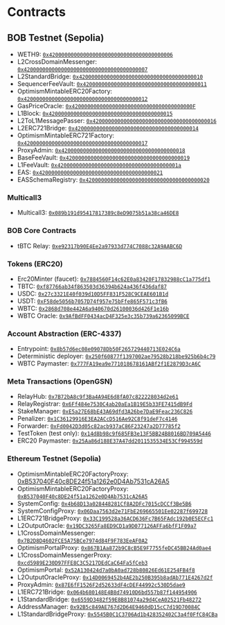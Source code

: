 # Contracts

## BOB Testnet (Sepolia)

- WETH9: [`0x4200000000000000000000000000000000000006`](https://testnet-explorer.gobob.xyz/address/0x4200000000000000000000000000000000000006)
- L2CrossDomainMessenger: [`0x4200000000000000000000000000000000000007`](https://testnet-explorer.gobob.xyz/address/0x4200000000000000000000000000000000000007)
- L2StandardBridge: [`0x4200000000000000000000000000000000000010`](https://testnet-explorer.gobob.xyz/address/0x4200000000000000000000000000000000000010)
- SequencerFeeVault: [`0x4200000000000000000000000000000000000011`](https://testnet-explorer.gobob.xyz/address/0x4200000000000000000000000000000000000011)
- OptimismMintableERC20Factory: [`0x4200000000000000000000000000000000000012`](https://testnet-explorer.gobob.xyz/address/0x4200000000000000000000000000000000000012)
- GasPriceOracle: [`0x420000000000000000000000000000000000000F`](https://testnet-explorer.gobob.xyz/address/0x420000000000000000000000000000000000000F)
- L1Block: [`0x4200000000000000000000000000000000000015`](https://testnet-explorer.gobob.xyz/address/0x4200000000000000000000000000000000000015)
- L2ToL1MessagePasser: [`0x4200000000000000000000000000000000000016`](https://testnet-explorer.gobob.xyz/address/0x4200000000000000000000000000000000000016)
- L2ERC721Bridge: [`0x4200000000000000000000000000000000000014`](https://testnet-explorer.gobob.xyz/address/0x4200000000000000000000000000000000000014)
- OptimismMintableERC721Factory: [`0x4200000000000000000000000000000000000017`](https://testnet-explorer.gobob.xyz/address/0x4200000000000000000000000000000000000017)
- ProxyAdmin: [`0x4200000000000000000000000000000000000018`](https://testnet-explorer.gobob.xyz/address/0x4200000000000000000000000000000000000018)
- BaseFeeVault: [`0x4200000000000000000000000000000000000019`](https://testnet-explorer.gobob.xyz/address/0x4200000000000000000000000000000000000019)
- L1FeeVault: [`0x420000000000000000000000000000000000001a`](https://testnet-explorer.gobob.xyz/address/0x420000000000000000000000000000000000001a)
- EAS: [`0x4200000000000000000000000000000000000021`](https://testnet-explorer.gobob.xyz/address/0x4200000000000000000000000000000000000021)
- EASSchemaRegistry: [`0x4200000000000000000000000000000000000020`](https://testnet-explorer.gobob.xyz/address/0x4200000000000000000000000000000000000020)

### Multicall3

- Multicall3: [`0x089b191d95417817389c8eD9075b51a38ca46DE8`](https://testnet-explorer.gobob.xyz/address/0x089b191d95417817389c8eD9075b51a38ca46DE8)

### BOB Core Contracts

- tBTC Relay: [`0xe92317b90E4Ee2a97933d774C7088c32A9AABC6D`](https://testnet-explorer.gobob.xyz/address/0xe92317b90E4Ee2a97933d774C7088c32A9AABC6D)

### Tokens (ERC20)

- Erc20Minter (faucet): [`0x7884560F14c62E0a83420F17832988cC1a775df1`](https://testnet-explorer.gobob.xyz/address/0x7884560F14c62E0a83420F17832988cC1a775df1)
- TBTC: [`0xf87766ab34f863503d36394b624a436f436daf87`](https://testnet-explorer.gobob.xyz/address/0xf87766ab34f863503d36394b624a436f436daf87)
- USDC: [`0x27c3321E40f039d10D5FF831F528C9CEAE601B1d`](https://testnet-explorer.gobob.xyz/address/0x27c3321E40f039d10D5FF831F528C9CEAE601B1d)
- USDT: [`0xF58de5056b7057D74f957e75bFfe865F571c3fB6`](https://testnet-explorer.gobob.xyz/address/0xF58de5056b7057D74f957e75bFfe865F571c3fB6)
- WBTC: [`0x2868d708e442A6a940670d26100036d426F1e16b`](https://testnet-explorer.gobob.xyz/address/0x2868d708e442A6a940670d26100036d426F1e16b)
- WBTC Oracle: [`0x9AfBdFF0434acD4F325e3c35b739a62365099BCE`](https://testnet-explorer.gobob.xyz/address/0x9AfBdFF0434acD4F325e3c35b739a62365099BCE)

### Account Abstraction (ERC-4337)

- Entrypoint: [`0x8b57d6ec08e09078Db50F265729440713E024C6a`](https://testnet-explorer.gobob.xyz/address/0x8b57d6ec08e09078Db50F265729440713E024C6a)
- Deterministic deployer: [`0x250f60877f1397002ae79528b218be925b6b4c79`](https://testnet-explorer.gobob.xyz/address/0x250f60877f1397002ae79528b218be925b6b4c79)
- WBTC Paymaster: [`0x777FA19ea9e771018678161ABf2f1E2879D3cA6C`](https://testnet-explorer.gobob.xyz/address/0x777FA19ea9e771018678161ABf2f1E2879D3cA6C)

### Meta Transactions (OpenGSN)

- RelayHub: [`0x7B72bA8c9f3Ba4A94E6d8fA07c822228034d2e61`](https://testnet-explorer.gobob.xyz/address/0x7B72bA8c9f3Ba4A94E6d8fA07c822228034d2e61)
- RelayRegistrar: [`0x6Ff484e7530C4ab20aEa1B19E5b33FE7415dB9Fd`](https://testnet-explorer.gobob.xyz/address/0x6Ff484e7530C4ab20aEa1B19E5b33FE7415dB9Fd)
- StakeManager: [`0xE5a27E68bE43A69dfd3A26be7DaE9Feac236C826`](https://testnet-explorer.gobob.xyz/address/0xE5a27E68bE43A69dfd3A26be7DaE9Feac236C826)
- Penalizer: [`0x1C36129916E3EA2ACcD516Ae92C8f91deF7c4146`](https://testnet-explorer.gobob.xyz/address/0x1C36129916E3EA2ACcD516Ae92C8f91deF7c4146)
- Forwarder: [`0xFd0042D3d05c82acb937aC86F23247a2D77785f2`](https://testnet-explorer.gobob.xyz/address/0xFd0042D3d05c82acb937aC86F23247a2D77785f2)
- TestToken (test only): [`0x14d8b98c9f685FB3e13F5BB24B8016BD709A5446`](https://testnet-explorer.gobob.xyz/address/0x14d8b98c9f685FB3e13F5BB24B8016BD709A5446)
- ERC20 Paymaster: [`0x25Aa86d188E37A47dd2011535534E53Cf994559d`](https://testnet-explorer.gobob.xyz/address/0x25Aa86d188E37A47dd2011535534E53Cf994559d)

### Ethereum Testnet (Sepolia)

- OptimismMintableERC20FactoryProxy: [0xB537040F40c8DE24f51a1262e0D4Ab7531cA26A5](https://sepolia.etherscan.io/address/0xB537040F40c8DE24f51a1262e0D4Ab7531cA26A5)
- OptimismMintableERC20FactoryProxy: [`0xB537040F40c8DE24f51a1262e0D4Ab7531cA26A5`](https://sepolia.etherscan.io/address/0xB537040F40c8DE24f51a1262e0D4Ab7531cA26A5)
- SystemConfig: [`0x4b68D13a028448281Cf8A2DFc7015cDCCf3Be5B6`](https://sepolia.etherscan.io/address/0x4b68D13a028448281Cf8A2DFc7015cDCCf3Be5B6)
- SystemConfigProxy: [`0x06Daa7563d2e71FbE269665501Ee02287f699728`](https://sepolia.etherscan.io/address/0x06Daa7563d2e71FbE269665501Ee02287f699728)
- L1ERC721BridgeProxy: [`0x33C199528a36ACD636Fc7B65FAdc192b0E5ECFc1`](https://sepolia.etherscan.io/address/0x33C199528a36ACD636Fc7B65FAdc192b0E5ECFc1)
- L2OutputOracle: [`0x19DC3265Fa8ED9CD1a9D077126AFFa6bfF1F09a7`](https://sepolia.etherscan.io/address/0x19DC3265Fa8ED9CD1a9D077126AFFa6bfF1F09a7)
- L1CrossDomainMessenger: [`0x7B2D8D4602FCE5A75BCe7974d84F9F783EeAF0A2`](https://sepolia.etherscan.io/address/0x7B2D8D4602FCE5A75BCe7974d84F9F783EeAF0A2)
- OptimismPortalProxy: [`0x867B1Aa872b9C8cB5E9F7755feDC45BB24Ad0ae4`](https://sepolia.etherscan.io/address/0x867B1Aa872b9C8cB5E9F7755feDC45BB24Ad0ae4)
- L1CrossDomainMessengerProxy: [`0xcd5989E230D97FFE8C3C5217DEdCaC64Fa5fCeb3`](https://sepolia.etherscan.io/address/0xcd5989E230D97FFE8C3C5217DEdCaC64Fa5fCeb3)
- OptimismPortal: [`0x52A130424d7a0bA0ad728b80826Ed61E254FB4f8`](https://sepolia.etherscan.io/address/0x52A130424d7a0bA0ad728b80826Ed61E254FB4f8)
- L2OutputOracleProxy: [`0x14D0069452b4AE2b250B395b8adAb771E4267d2f`](https://sepolia.etherscan.io/address/0x14D0069452b4AE2b250B395b8adAb771E4267d2f)
- ProxyAdmin: [`0x87E6fF1526F2d52633dF4cDEF44992c530D5dae9`](https://sepolia.etherscan.io/address/0x87E6fF1526F2d52633dF4cDEF44992c530D5dae9)
- L1ERC721Bridge: [`0x064b680148E4B8d74910D6bd557b87f144954906`](https://sepolia.etherscan.io/address/0x064b680148E4B8d74910D6bd557b87f144954906)
- L1StandardBridge: [`0x6559D3482f59E8B81074a29d4CeA02521Fb48272`](https://sepolia.etherscan.io/address/0x6559D3482f59E8B81074a29d4CeA02521Fb48272)
- AddressManager: [`0x92B5c849AE767d2D64E9460dD15cC7d19D70084C`](https://sepolia.etherscan.io/address/0x92B5c849AE767d2D64E9460dD15cC7d19D70084C)
- L1StandardBridgeProxy: [`0x5545B0C1C3706Ad1b428352402C3a4f0FfC84CBa`](https://sepolia.etherscan.io/address/0x5545B0C1C3706Ad1b428352402C3a4f0FfC84CBa)
